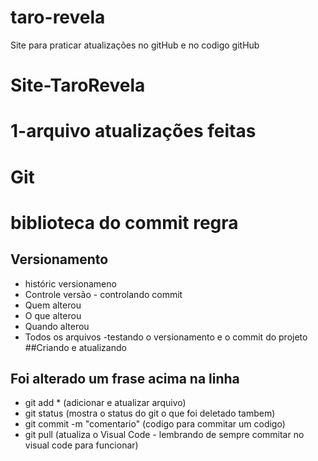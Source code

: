 # taro-revela
Site para praticar atualizações no gitHub e no codigo
gitHub
# Site-TaroRevela 
# 1-arquivo  atualizações feitas
# Git
# biblioteca do commit regra
## Versionamento
- históric  versionameno
- Controle versão - controlando commit
- Quem alterou 
- O que alterou
- Quando alterou
- Todos os arquivos 
-testando o versionamento e o commit do projeto
##Criando e atualizando
## Foi alterado um frase acima na linha
- git add * (adicionar e atualizar arquivo)
- git status (mostra o status do git o que foi deletado tambem)
- git commit -m "comentario" (codigo para commitar um codigo)
- git pull (atualiza o Visual Code - lembrando de sempre commitar no visual code para funcionar)